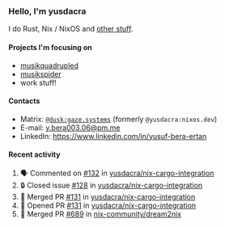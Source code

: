 ### Hello, I'm yusdacra

I do Rust, Nix / NixOS and [other stuff](https://gaze.systems/).

#### Projects I'm focusing on

- [musikquadrupled](https://github.com/yusdacra/musikquadrupled)
- [musikspider](https://github.com/yusdacra/musikspider)
- work stuff!

#### Contacts

- Matrix: [`@dusk:gaze.systems`](https://matrix.to/#/@dusk:gaze.systems) (formerly `@yusdacra:nixos.dev`)
- E-mail: y.bera003.06@pm.me
- LinkedIn: https://www.linkedin.com/in/yusuf-bera-ertan

#### Recent activity

<!--START_SECTION:activity-->
1. 🗣 Commented on [#132](https://github.com/yusdacra/nix-cargo-integration/issues/132#issuecomment-1726527555) in [yusdacra/nix-cargo-integration](https://github.com/yusdacra/nix-cargo-integration)
2. 🔒 Closed issue [#128](https://github.com/yusdacra/nix-cargo-integration/issues/128) in [yusdacra/nix-cargo-integration](https://github.com/yusdacra/nix-cargo-integration)
3. 🎉 Merged PR [#131](https://github.com/yusdacra/nix-cargo-integration/pull/131) in [yusdacra/nix-cargo-integration](https://github.com/yusdacra/nix-cargo-integration)
4. 💪 Opened PR [#131](https://github.com/yusdacra/nix-cargo-integration/pull/131) in [yusdacra/nix-cargo-integration](https://github.com/yusdacra/nix-cargo-integration)
5. 🎉 Merged PR [#689](https://github.com/nix-community/dream2nix/pull/689) in [nix-community/dream2nix](https://github.com/nix-community/dream2nix)
<!--END_SECTION:activity-->
